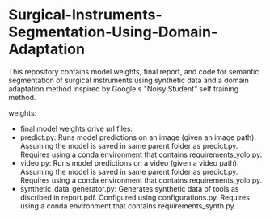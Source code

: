 # Surgical-Instruments-Segmentation-Using-Domain-Adaptation
This repository contains model weights, final report, and code for semantic segmentation of surgical instruments using synthetic data and a domain adaptation method inspired by Google's "Noisy Student" self training method. 

weights:
  - final model weights drive url
files: 
  - predict.py: Runs model predictions on an image (given an image path). Assuming the model is saved in same parent folder as predict.py. Requires using a conda environment that contains requirements_yolo.py.
  - video.py: Runs model predictions on a video (given a video path). Assuming the model is saved in same parent folder as predict.py. Requires using a conda environment that contains requirements_yolo.py.
  - synthetic_data_generator.py: Generates synthetic data of tools as discribed in report.pdf. Configured using configurations.py. Requires using a conda environment that contains requirements_synth.py.
